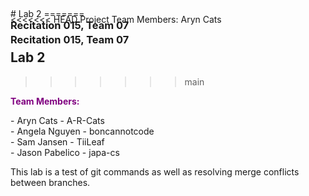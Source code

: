 <<<<<<< HEAD
Project Team Members: 
Aryn Cats


<h3 style="margin: 0px 0px -60px 0px;">Recitation 015, Team 07</h3>
# Lab 2
=======
<h3 style="margin: 0px 0px 0px 0px;">Recitation 015, Team 07</h3>

## Lab 2
>>>>>>> main

<p style="color:purple; font-weight: bold;">Team Members:</p> 
 - Aryn Cats - A-R-Cats <br>
 - Angela Nguyen - boncannotcode <br>
 - Sam Jansen - TiiLeaf <br>
 - Jason Pabelico - japa-cs <br>
 
This lab is a test of git commands as well as resolving merge conflicts between branches.
